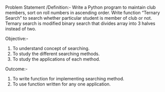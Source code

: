 Problem Statement /Definition:-
Write a Python program to maintain club members, sort on roll numbers in ascending order.
Write function “Ternary Search” to search whether particular student is member of club or
not. Ternary search is modified binary search that divides array into 3 halves instead of two.

Objective:-

1. To understand concept of searching.
2. To study the different searching methods.
3. To study the applications of each method.

Outcome:-

1. To write function for implementing searching method.
2. To use function written for any one application.
